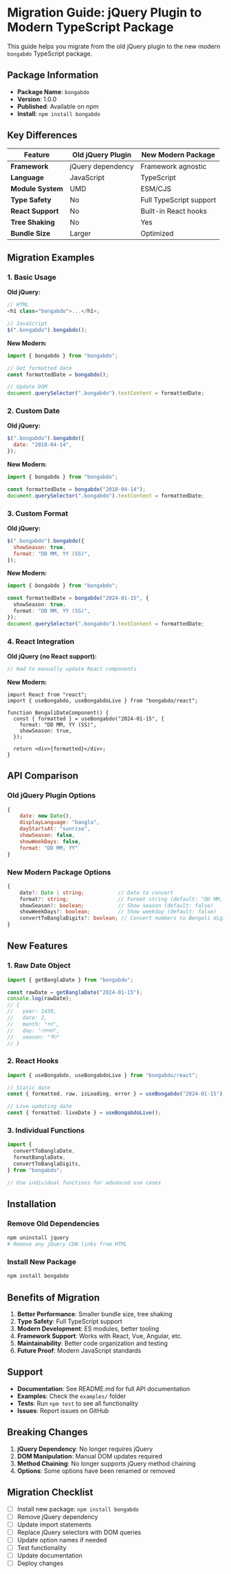# Migration Guide: jQuery Plugin to Modern TypeScript Package

This guide helps you migrate from the old jQuery plugin to the new modern `bongabdo` TypeScript package.

## Package Information

- **Package Name**: `bongabdo`
- **Version**: 1.0.0
- **Published**: Available on npm
- **Install**: `npm install bongabdo`

## Key Differences

| Feature           | Old jQuery Plugin | New Modern Package      |
| ----------------- | ----------------- | ----------------------- |
| **Framework**     | jQuery dependency | Framework agnostic      |
| **Language**      | JavaScript        | TypeScript              |
| **Module System** | UMD               | ESM/CJS                 |
| **Type Safety**   | No                | Full TypeScript support |
| **React Support** | No                | Built-in React hooks    |
| **Tree Shaking**  | No                | Yes                     |
| **Bundle Size**   | Larger            | Optimized               |

## Migration Examples

### 1. Basic Usage

**Old jQuery:**

```javascript
// HTML
<h1 class="bongabdo">...</h1>;

// JavaScript
$(".bongabdo").bongabdo();
```

**New Modern:**

```typescript
import { bongabdo } from "bongabdo";

// Get formatted date
const formattedDate = bongabdo();

// Update DOM
document.querySelector(".bongabdo").textContent = formattedDate;
```

### 2. Custom Date

**Old jQuery:**

```javascript
$(".bongabdo").bongabdo({
  date: "2018-04-14",
});
```

**New Modern:**

```typescript
import { bongabdo } from "bongabdo";

const formattedDate = bongabdo("2018-04-14");
document.querySelector(".bongabdo").textContent = formattedDate;
```

### 3. Custom Format

**Old jQuery:**

```javascript
$(".bongabdo").bongabdo({
  showSeason: true,
  format: "DD MM, YY (SS)",
});
```

**New Modern:**

```typescript
import { bongabdo } from "bongabdo";

const formattedDate = bongabdo("2024-01-15", {
  showSeason: true,
  format: "DD MM, YY (SS)",
});
document.querySelector(".bongabdo").textContent = formattedDate;
```

### 4. React Integration

**Old jQuery (no React support):**

```javascript
// Had to manually update React components
```

**New Modern:**

```tsx
import React from "react";
import { useBongabdo, useBongabdoLive } from "bongabdo/react";

function BengaliDateComponent() {
  const { formatted } = useBongabdo("2024-01-15", {
    format: "DD MM, YY (SS)",
    showSeason: true,
  });

  return <div>{formatted}</div>;
}
```

## API Comparison

### Old jQuery Plugin Options

```javascript
{
    date: new Date(),
    displayLanguage: "bangla",
    dayStartsAt: "sunrise",
    showSeason: false,
    showWeekDays: false,
    format: "DD MM, YY"
}
```

### New Modern Package Options

```typescript
{
    date?: Date | string;           // Date to convert
    format?: string;                // Format string (default: "DD MM, YY")
    showSeason?: boolean;           // Show season (default: false)
    showWeekDays?: boolean;         // Show weekday (default: false)
    convertToBanglaDigits?: boolean; // Convert numbers to Bengali digits (default: true)
}
```

## New Features

### 1. Raw Date Object

```typescript
import { getBanglaDate } from "bongabdo";

const rawDate = getBanglaDate("2024-01-15");
console.log(rawDate);
// {
//   year: 1430,
//   date: 2,
//   month: "মাঘ",
//   day: "সোমবার",
//   season: "শীত"
// }
```

### 2. React Hooks

```typescript
import { useBongabdo, useBongabdoLive } from "bongabdo/react";

// Static date
const { formatted, raw, isLoading, error } = useBongabdo("2024-01-15");

// Live updating date
const { formatted: liveDate } = useBongabdoLive();
```

### 3. Individual Functions

```typescript
import {
  convertToBanglaDate,
  formatBanglaDate,
  convertToBanglaDigits,
} from "bongabdo";

// Use individual functions for advanced use cases
```

## Installation

### Remove Old Dependencies

```bash
npm uninstall jquery
# Remove any jQuery CDN links from HTML
```

### Install New Package

```bash
npm install bongabdo
```

## Benefits of Migration

1. **Better Performance**: Smaller bundle size, tree shaking
2. **Type Safety**: Full TypeScript support
3. **Modern Development**: ES modules, better tooling
4. **Framework Support**: Works with React, Vue, Angular, etc.
5. **Maintainability**: Better code organization and testing
6. **Future Proof**: Modern JavaScript standards

## Support

- **Documentation**: See README.md for full API documentation
- **Examples**: Check the `examples/` folder
- **Tests**: Run `npm test` to see all functionality
- **Issues**: Report issues on GitHub

## Breaking Changes

1. **jQuery Dependency**: No longer requires jQuery
2. **DOM Manipulation**: Manual DOM updates required
3. **Method Chaining**: No longer supports jQuery method chaining
4. **Options**: Some options have been renamed or removed

## Migration Checklist

- [ ] Install new package: `npm install bongabdo`
- [ ] Remove jQuery dependency
- [ ] Update import statements
- [ ] Replace jQuery selectors with DOM queries
- [ ] Update option names if needed
- [ ] Test functionality
- [ ] Update documentation
- [ ] Deploy changes
